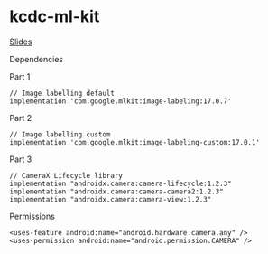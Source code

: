 # kcdc-ml-kit

[Slides](https://docs.google.com/presentation/d/1FdFz1HUA0wu3TcfKxcP6FRFK0XoE1I_gUUPqTQveyxU/edit?usp=sharing) 


Dependencies 

Part 1  
```
// Image labelling default   
implementation 'com.google.mlkit:image-labeling:17.0.7'
```

Part 2 
```
// Image labelling custom   
implementation 'com.google.mlkit:image-labeling-custom:17.0.1'
```

Part 3  
```
// CameraX Lifecycle library    
implementation "androidx.camera:camera-lifecycle:1.2.3"    
implementation "androidx.camera:camera-camera2:1.2.3"       
implementation "androidx.camera:camera-view:1.2.3"     
```

Permissions    
```
<uses-feature android:name="android.hardware.camera.any" />     
<uses-permission android:name="android.permission.CAMERA" />  
```
